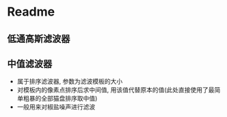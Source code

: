 # Readme

## 低通高斯滤波器

## 中值滤波器

* 属于排序滤波器, 参数为滤波模板的大小
* 对模板内的像素点排序后求中间值, 用该值代替原本的值(此处直接使用了最简单粗暴的全部猫盘排序取中值)
* 一般用来对椒盐噪声进行滤波